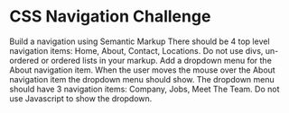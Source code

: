 # CSS Navigation Challenge

Build a navigation using Semantic Markup
There should be 4 top level navigation items: Home, About, Contact, Locations.
Do not use divs, un-ordered or ordered lists in your markup.
Add a dropdown menu for the About navigation item.
When the user moves the mouse over the About navigation item the dropdown menu should show.
The dropdown menu should have 3 navigation items: Company, Jobs, Meet The Team.
Do not use Javascript to show the dropdown.
